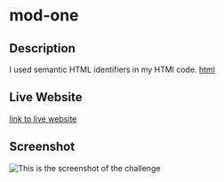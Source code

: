 # mod-one

## Description
I used semantic HTML identifiers in my HTMl code.
[html](https://github.com/ryanparketh/mod-one/blob/main/index.html)

## Live Website
[link to live website](file:///Users/ryanpark/bootcamp/mod-one/index.html)

## Screenshot 
![This is the screenshot of the challenge](https://user-images.githubusercontent.com/110427818/185466482-eaaec1ee-ce2c-4c88-8dd5-7f9c028f46ec.png)
